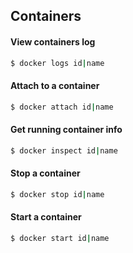 ## Containers

#### View containers log

```bash
$ docker logs id|name
```

#### Attach to a container

```bash
$ docker attach id|name
```

#### Get running container info

```bash
$ docker inspect id|name
```

#### Stop a container

```bash
$ docker stop id|name
```

#### Start a container

```bash
$ docker start id|name
```
